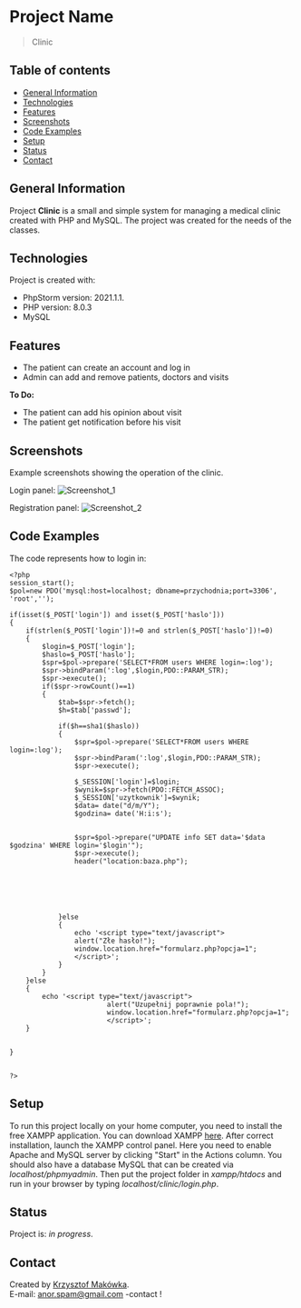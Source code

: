 # Project Name
> Clinic

## Table of contents
* [General Information](#general-information)
* [Technologies](#technologies)
* [Features](#features)
* [Screenshots](#screenshots)
* [Code Examples](#code-examples)
* [Setup](#setup)
* [Status](#status)
* [Contact](#contact)

## General Information
Project **Clinic** is a small and simple system for managing a medical clinic created with PHP and MySQL.
The project was created for the needs of the classes.

## Technologies
Project is created with:
- PhpStorm version: 2021.1.1.
- PHP version: 8.0.3
- MySQL

## Features
- The patient can create an account and log in
- Admin can add and remove patients, doctors and visits

**To Do:**
- The patient can add his opinion about visit
- The patient get notification before his visit

## Screenshots
Example screenshots showing the operation of the clinic.

Login panel:
![Screenshot_1](https://user-images.githubusercontent.com/84870985/119725074-c9219280-be6f-11eb-8332-9d6f6fe4c4d0.png)

Registration panel:
![Screenshot_2](https://user-images.githubusercontent.com/84870985/119725995-e30fa500-be70-11eb-818b-d0650f833c07.png)



## Code Examples
The code represents how to login in:
```
<?php
session_start();
$pol=new PDO('mysql:host=localhost; dbname=przychodnia;port=3306', 'root','');

if(isset($_POST['login']) and isset($_POST['haslo']))
{
    if(strlen($_POST['login'])!=0 and strlen($_POST['haslo'])!=0)
    {
        $login=$_POST['login'];
        $haslo=$_POST['haslo'];
        $spr=$pol->prepare('SELECT*FROM users WHERE login=:log');
        $spr->bindParam(':log',$login,PDO::PARAM_STR);
        $spr->execute();
        if($spr->rowCount()==1)
        {
            $tab=$spr->fetch();
            $h=$tab['passwd'];

            if($h==sha1($haslo))
            {
                $spr=$pol->prepare('SELECT*FROM users WHERE login=:log');
                $spr->bindParam(':log',$login,PDO::PARAM_STR);
                $spr->execute();

                $_SESSION['login']=$login;
                $wynik=$spr->fetch(PDO::FETCH_ASSOC);
                $_SESSION['uzytkownik']=$wynik;
                $data= date("d/m/Y");
                $godzina= date('H:i:s');


                $spr=$pol->prepare("UPDATE info SET data='$data $godzina' WHERE login='$login'");
                $spr->execute();
                header("location:baza.php");






            }else
            {
                echo '<script type="text/javascript">
				alert("Złe hasło!");
				window.location.href="formularz.php?opcja=1";
				</script>';
            }
        }
    }else
    {
        echo '<script type="text/javascript">
						alert("Uzupełnij poprawnie pola!");
						window.location.href="formularz.php?opcja=1";
						</script>';
    }


}


?>

```

## Setup
To run this project locally on your home computer, you need to install the free XAMPP application. 
You can download XAMPP [here](http://www.apachefriends.org/en/xampp-windows.html#641). 
After correct installation, launch the XAMPP control panel. 
Here you need to enable Apache and MySQL server by clicking "Start" in the Actions column. 
You should also have a database MySQL that can be created via *localhost/phpmyadmin*. 
Then put the project folder in *xampp/htdocs* and run in your browser by typing *localhost/clinic/login.php*.

## Status
Project is: *in progress*.

## Contact
Created by [Krzysztof Makówka](https://github.com/KrzyMK).
<br>E-mail: anor.spam@gmail.com -contact !
